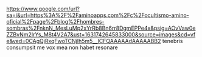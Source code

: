 https://www.google.com/url?sa=i&url=https%3A%2F%2Faminoapps.com%2Fc%2Focultismo-amino-oficial%2Fpage%2Fblog%2Fhombres-sombras%2FnknN_MesLuMp2xYrRb8Bn6rr8DgmEPPe4x&psig=AOvVaw0eZZBvNm2IrYs_M8t4V2A7&ust=1631742645833000&source=images&cd=vfe&ved=0CAgQjRxqFwoTCNjIh5m5__ICFQAAAAAdAAAAABB2
 tenebris consumpsit me
vox mea non habet resonare

